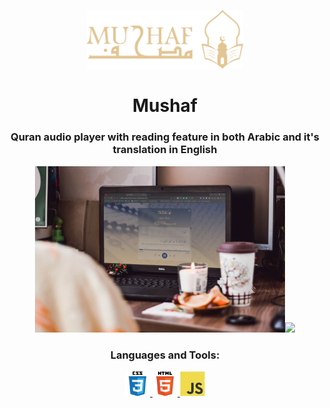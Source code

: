 <p align="center"><img src="https://raw.githubusercontent.com/Mahmoud46/Mushaf_quran_reader_and_audio_player/28eb1fbd7e71773040ba6bc7e0db1d6332a84e5c/imgs/main-logo.svg" width="250"></p>
<h1 align="center">Mushaf</h1>
<h3 align="center">Quran audio player with reading feature in both Arabic and it's translation in English</h3>
<p align="center"><img src="https://raw.githubusercontent.com/Mahmoud46/Mushaf_quran_reader_and_audio_player/main/501521%20DELL%20PC%20with%20xmas%20stuff.jpg" width="400"><img src="https://github.com/Mahmoud46/Mushaf_quran_reader_and_audio_player/blob/main/Mushaf.gif?raw=true" width="475">
</p>
<h3 align="center">Languages and Tools:</h3>
<p align="center"> <a href="https://www.w3schools.com/css/" target="_blank" rel="noreferrer"> <img src="https://raw.githubusercontent.com/devicons/devicon/master/icons/css3/css3-original-wordmark.svg" alt="css3" width="40" height="40"/> </a> <a href="https://www.w3.org/html/" target="_blank" rel="noreferrer"> <img src="https://raw.githubusercontent.com/devicons/devicon/master/icons/html5/html5-original-wordmark.svg" alt="html5" width="40" height="40"/> </a> <a href="https://developer.mozilla.org/en-US/docs/Web/JavaScript" target="_blank" rel="noreferrer"> <img src="https://raw.githubusercontent.com/devicons/devicon/master/icons/javascript/javascript-original.svg" alt="javascript" width="40" height="40"/> </a> </p>
